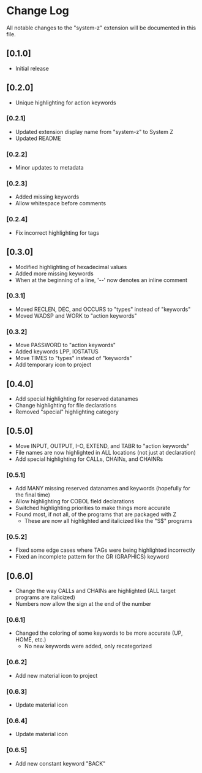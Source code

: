 # Change Log

All notable changes to the "system-z" extension will be documented in this file.

## [0.1.0]

-   Initial release

## [0.2.0]

-   Unique highlighting for action keywords

### [0.2.1]

-   Updated extension display name from "system-z" to System Z
-   Updated README

### [0.2.2]

-   Minor updates to metadata

### [0.2.3]

-   Added missing keywords
-   Allow whitespace before comments

### [0.2.4]

-   Fix incorrect highlighting for tags

## [0.3.0]

-   Modified highlighting of hexadecimal values
-   Added more missing keywords
-   When at the beginning of a line, '--' now denotes an inline comment

### [0.3.1]

-   Moved RECLEN, DEC, and OCCURS to "types" instead of "keywords"
-   Moved WADSP and WORK to "action keywords"

### [0.3.2]

-   Move PASSWORD to "action keywords"
-   Added keywords LPP, IOSTATUS
-   Move TIMES to "types" instead of "keywords"
-   Add temporary icon to project

## [0.4.0]

-   Add special highlighting for reserved datanames
-   Change highlighting for file declarations
-   Removed "special" highlighting category

## [0.5.0]

-   Move INPUT, OUTPUT, I-O, EXTEND, and TABR to "action keywords"
-   File names are now highlighted in ALL locations (not just at declaration)
-   Add special highlighting for CALLs, CHAINs, and CHAINRs

### [0.5.1]

-   Add MANY missing reserved datanames and keywords (hopefully for the final time)
-   Allow highlighting for COBOL field declarations
-   Switched highlighting priorities to make things more accurate
-   Found most, if not all, of the programs that are packaged with Z
    -   These are now all highlighted and italicized like the "S$" programs

### [0.5.2]

-   Fixed some edge cases where TAGs were being highlighted incorrectly
-   Fixed an incomplete pattern for the GR (GRAPHICS) keyword

## [0.6.0]

-   Change the way CALLs and CHAINs are highlighted (ALL target programs are italicized)
-   Numbers now allow the sign at the end of the number

### [0.6.1]

-   Changed the coloring of some keywords to be more accurate (UP, HOME, etc.)
    -   No new keywords were added, only recategorized

### [0.6.2]

-   Add new material icon to project

### [0.6.3]

-   Update material icon

### [0.6.4]

-   Update material icon

### [0.6.5]

-   Add new constant keyword "BACK"
